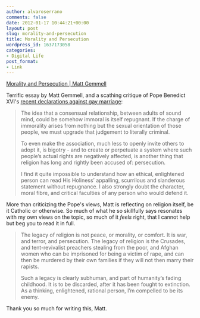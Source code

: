 ```yaml
---
author: alvaroserrano
comments: false
date: 2012-01-17 10:44:21+00:00
layout: post
slug: morality-and-persecution
title: Morality and Persecution
wordpress_id: 1637173058
categories:
- Digital Life
post_format:
- Link
---
```


[Morality and Persecution | Matt Gemmell](http://mattgemmell.com/2012/01/16/morality-and-persecution/?utm_source=feedburner&utm_medium=feed&utm_campaign=Feed%3A+mattgemmell%2Frss2+%28Matt+Legend+Gemmell+-+RSS2%29)

Terrific essay by Matt Gemmell, and a scathing critique of Pope Benedict XVI's [recent declarations against gay marriage](http://uk.reuters.com/article/2012/01/09/uk-pope-gay-idUKTRE8081RR20120109):


<blockquote>The idea that a consensual relationship, between adults of sound mind, could be somehow immoral is itself repugnant. If the charge of immorality arises from nothing but the sexual orientation of those people, we must upgrade that judgement to literally criminal.

To even make the association, much less to openly invite others to adopt it, is bigotry - and to create or perpetuate a system where such people’s actual rights are negatively affected, is another thing that religion has long and rightly been accused of: persecution.

I find it quite impossible to understand how an ethical, enlightened person can read His Holiness’ appalling, scurrilous and slanderous statement without repugnance. I also strongly doubt the character, moral fibre, and critical faculties of any person who would defend it.</blockquote>


More than criticizing the Pope's views, Matt is reflecting on religion itself, be it Catholic or otherwise. So much of what he so skillfully says resonates with my own views on the topic, so much of it _feels_ right, that I cannot help but beg you to read it in full.


<blockquote>The legacy of religion is not peace, or morality, or comfort. It is war, and terror, and persecution. The legacy of religion is the Crusades, and tent-revivalist preachers stealing from the poor, and Afghan women who can be imprisoned for being a victim of rape, and can then be murdered by their own families if they will not then marry their rapists.

Such a legacy is clearly subhuman, and part of humanity’s fading childhood. It is to be discarded, after it has been fought to extinction. As a thinking, enlightened, rational person, I’m compelled to be its enemy.</blockquote>


Thank you so much for writing this, Matt.
